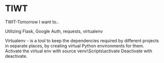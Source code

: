 # TIWT
TWIT-Tomorrow I want to..

Utilizing Flask, Google Auth, requests, virtualenv

Virtualenv -  is a tool to keep the dependencies required by different projects in separate places, by creating virtual Python environments for them.
Activate the virtual env with source venv\Scripts\activate
Deactivate with deactivate.
